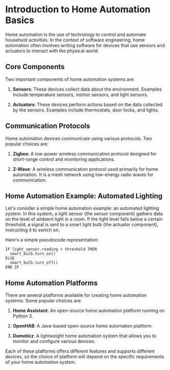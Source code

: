 # Introduction to Home Automation Basics

Home automation is the use of technology to control and automate household activities. In the context of software engineering, home automation often involves writing software for devices that use sensors and actuators to interact with the physical world.

## Core Components

Two important components of home automation systems are:

1. **Sensors**: These devices collect data about the environment. Examples include temperature sensors, motion sensors, and light sensors.

2. **Actuators**: These devices perform actions based on the data collected by the sensors. Examples include thermostats, door locks, and lights.

## Communication Protocols

Home automation devices communicate using various protocols. Two popular choices are:

1. **Zigbee**: A low-power wireless communication protocol designed for short-range control and monitoring applications.

2. **Z-Wave**: A wireless communication protocol used primarily for home automation. It is a mesh network using low-energy radio waves for communication.

## Home Automation Example: Automated Lighting

Let's consider a simple home automation example: an automated lighting system. In this system, a light sensor (the sensor component) gathers data on the level of ambient light in a room. If the light level falls below a certain threshold, a signal is sent to a smart light bulb (the actuator component), instructing it to switch on.

Here's a simple pseudocode representation:

```pseudo
IF light_sensor.reading < threshold THEN
  smart_bulb.turn_on()
ELSE
  smart_bulb.turn_off()
END IF
```

## Home Automation Platforms

There are several platforms available for creating home automation systems. Some popular choices are:

1. **Home Assistant**: An open-source home automation platform running on Python 3.

2. **OpenHAB**: A Java-based open-source home automation platform.

3. **Domoticz**: A lightweight home automation system that allows you to monitor and configure various devices.

Each of these platforms offers different features and supports different devices, so the choice of platform will depend on the specific requirements of your home automation system.